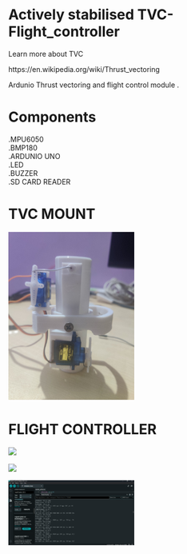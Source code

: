 # Actively stabilised TVC-Flight_controller
Learn more about TVC 
<p>
 https://en.wikipedia.org/wiki/Thrust_vectoring
<p>
Ardunio Thrust vectoring and flight control module . 

# Components 
.MPU6050<br/>
.BMP180<br/>
.ARDUNIO UNO<br/>
.LED<br/>
.BUZZER<br/>
.SD CARD READER<br/>

# TVC MOUNT
<p>
  <img width=50% src="IMAGES/IMG_20240802_182545.jpg" >
</p>

# FLIGHT CONTROLLER
<p>
  <img width=50% src="IMAGES/IMG_20241020_131857.jpg" >
</p>
<p>
  <img width=50% src="IMAGES/IMG_20241020_131907.jpg" >
</p>
<p>
  <img width=50% src="IMAGES/Screenshot 2024-10-07 212458.png" >
</p>


